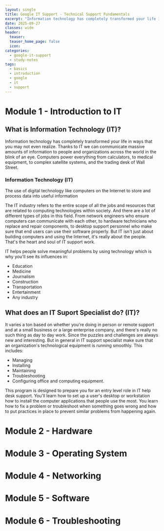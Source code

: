```yaml
---
layout: single
title: Google IT Support - Technical Support Fundamentals
excerpt: "Information technology has completely transformed your life in ways that you may not even realize. Thanks to IT we can communicate massive amounts of information to people and organizations across the world in the blink of an eye. Computers power everything from calculators, to medical equipment, to complex satellite systems, and the trading desk of Wall Street. "
date: 2025-09-27
classes: wide
header:
  teaser:
  teaser_home_page: false
  icon:
categories:
  - google-it-support
  - study-notes
tags:
  - basics
  - introduction
  - google
  - it
  - support
---
```


# Module 1 - Introduction to IT
## What is Information Technology (IT)?
Information technology has completely transformed your life in ways that you may not even realize. Thanks to IT we can communicate massive amounts of information to people and organizations across the world in the blink of an eye. Computers power everything from calculators, to medical equipment, to complex satellite systems, and the trading desk of Wall Street.

### Information Technology (IT)
The use of digital technology like computers on the Internet to store and process data into useful information

The IT industry refers to the entire scope of all the jobs and resources that are related to computing technologies within society.
And there are a lot of different types of jobs in this field. From network engineers who ensure computers can communicate with each other, to hardware technicians who replace and repair components, to desktop support personnel who make sure that end users can use their software properly. But IT isn't just about building computers and using the Internet, it's really about the people. That's the heart and soul of IT support work.

IT helps people solve meaningful problems by using technology which is why you'll see its influences in:
- Education
- Medicine
- Journalism
- Construction
- Transportation
- Entertainment
- Any industry

## What does an IT Suport Specialist do? (IT)?
It varies a ton based on whether you're doing in person or remote support and at a small business or a large enterprise company, and there's really no such thing as day to day work. Since the puzzles and challenges are always new and interesting. But in general in IT support specialist make sure that an organization's technological equipment is running smoothly. This includes:
- Managing
- Installing
- Maintaining
- Troubleshooting
- Configuring office and computing equipment.

This program is designed to prepare you for an entry level role in IT help desk support. You'll learn how to set up a user's desktop or workstation how to install the computer applications that people use the most. You learn how to fix a problem or troubleshoot when something goes wrong and how to put practices in place to prevent similar problems from happening again.


# Module 2 - Hardware
# Module 3 - Operating System
# Module 4 - Networking
# Module 5 - Software
# Module 6 - Troubleshooting

